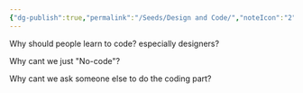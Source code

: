 ```yaml
---
{"dg-publish":true,"permalink":"/Seeds/Design and Code/","noteIcon":"2","created":"2024-05-22T20:40:32.830+05:30","updated":"2024-05-22T20:43:42.444+05:30"}
---
```


Why should people learn to code? especially designers?


Why cant we just "No-code"?


Why cant we ask someone else to do the coding part?